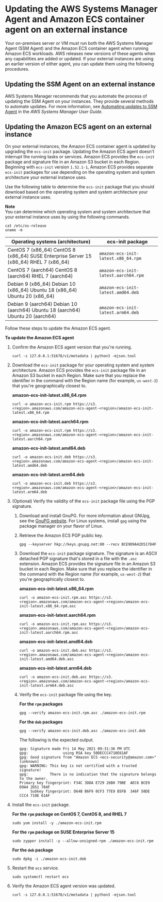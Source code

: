 # Updating the AWS Systems Manager Agent and Amazon ECS container agent on an external instance<a name="ecs-anywhere-updates"></a>

Your on\-premises server or VM must run both the AWS Systems Manager Agent \(SSM Agent\) and the Amazon ECS container agent when running Amazon ECS workloads\. AWS releases new versions of these agents when any capabilities are added or updated\. If your external instances are using an earlier version of either agent, you can update them using the following procedures\.

## Updating the SSM Agent on an external instance<a name="ecs-anywhere-updates-ssmagent"></a>

AWS Systems Manager recommends that you automate the process of updating the SSM Agent on your instances\. They provide several methods to automate updates\. For more information, see [Automating updates to SSM Agent](https://docs.aws.amazon.com/systems-manager/latest/userguide/ssm-agent-automatic-updates.html) in the *AWS Systems Manager User Guide*\.

## Updating the Amazon ECS agent on an external instance<a name="ecs-anywhere-updates-ecsagent"></a>

On your external instances, the Amazon ECS container agent is updated by upgrading the `ecs-init` package\. Updating the Amazon ECS agent doesn't interrupt the running tasks or services\. Amazon ECS provides the `ecs-init` package and signature file in an Amazon S3 bucket in each Region\. Beginning with `ecs-init` version `1.52.1-1`, Amazon ECS provides separate `ecs-init` packages for use depending on the operating system and system architecture your external instance uses\. 

Use the following table to determine the `ecs-init` package that you should download based on the operating system and system architecture your external instance uses\.

**Note**  
You can determine which operating system and system architecture that your external instance uses by using the following commands\.  

```
cat /etc/os-release
uname -m
```


| Operating systems \(architecture\) | ecs\-init package | 
| --- | --- | 
|  CentOS 7 \(x86\_64\) CentOS 8 \(x86\_64\) SUSE Enterprise Server 15 \(x86\_64\) RHEL 7 \(x86\_64\)  |  `amazon-ecs-init-latest.x86_64.rpm`  | 
|  CentOS 7 \(aarch64\) CentOS 8 \(aarch64\) RHEL 7 \(aarch64\)  |  `amazon-ecs-init-latest.aarch64.rpm`  | 
|  Debian 9 \(x86\_64\) Debian 10 \(x86\_64\) Ubuntu 18 \(x86\_64\) Ubuntu 20 \(x86\_64\)  |  `amazon-ecs-init-latest.amd64.deb`  | 
|  Debian 9 \(aarch64\) Debian 10 \(aarch64\) Ubuntu 18 \(aarch64\) Ubuntu 20 \(aarch64\)  |  `amazon-ecs-init-latest.arm64.deb`  | 

Follow these steps to update the Amazon ECS agent\. 

**To update the Amazon ECS agent**

1. Confirm the Amazon ECS agent version that you're running\.

   ```
   curl -s 127.0.0.1:51678/v1/metadata | python3 -mjson.tool
   ```

1. Download the `ecs-init` package for your operating system and system architecture\. Amazon ECS provides the `ecs-init` package file in an Amazon S3 bucket in each Region\. Make sure that you replace the *<region>* identifier in the command with the Region name \(for example, `us-west-2`\) that you're geographically closest to\.

   **amazon\-ecs\-init\-latest\.x86\_64\.rpm**

   ```
   curl -o amazon-ecs-init.rpm https://s3.<region>.amazonaws.com/amazon-ecs-agent-<region>/amazon-ecs-init-latest.x86_64.rpm
   ```

   **amazon\-ecs\-init\-latest\.aarch64\.rpm**

   ```
   curl -o amazon-ecs-init.rpm https://s3.<region>.amazonaws.com/amazon-ecs-agent-<region>/amazon-ecs-init-latest.aarch64.rpm
   ```

   **amazon\-ecs\-init\-latest\.amd64\.deb**

   ```
   curl -o amazon-ecs-init.deb https://s3.<region>.amazonaws.com/amazon-ecs-agent-<region>/amazon-ecs-init-latest.amd64.deb
   ```

   **amazon\-ecs\-init\-latest\.arm64\.deb**

   ```
   curl -o amazon-ecs-init.deb https://s3.<region>.amazonaws.com/amazon-ecs-agent-<region>/amazon-ecs-init-latest.arm64.deb
   ```

1. \(Optional\) Verify the validity of the `ecs-init` package file using the PGP signature\.

   1. Download and install GnuPG\. For more information about GNUpg, see the [GnuPG website](https://www.gnupg.org)\. For Linux systems, install `gpg` using the package manager on your flavor of Linux\.

   1. Retrieve the Amazon ECS PGP public key\.

      ```
      gpg --keyserver hkp://keys.gnupg.net:80 --recv BCE9D9A42D51784F
      ```

   1. Download the `ecs-init` package signature\. The signature is an ASCII detached PGP signature that's stored in a file with the `.asc` extension\. Amazon ECS provides the signature file in an Amazon S3 bucket in each Region\. Make sure that you replace the *<region>* identifier in the command with the Region name \(for example, `us-west-2`\) that you're geographically closest to\.

      **amazon\-ecs\-init\-latest\.x86\_64\.rpm**

      ```
      curl -o amazon-ecs-init.rpm.asc https://s3.<region>.amazonaws.com/amazon-ecs-agent-<region>/amazon-ecs-init-latest.x86_64.rpm.asc
      ```

      **amazon\-ecs\-init\-latest\.aarch64\.rpm**

      ```
      curl -o amazon-ecs-init.rpm.asc https://s3.<region>.amazonaws.com/amazon-ecs-agent-<region>/amazon-ecs-init-latest.aarch64.rpm.asc
      ```

      **amazon\-ecs\-init\-latest\.amd64\.deb**

      ```
      curl -o amazon-ecs-init.deb.asc https://s3.<region>.amazonaws.com/amazon-ecs-agent-<region>/amazon-ecs-init-latest.amd64.deb.asc
      ```

      **amazon\-ecs\-init\-latest\.arm64\.deb**

      ```
      curl -o amazon-ecs-init.deb.asc https://s3.<region>.amazonaws.com/amazon-ecs-agent-<region>/amazon-ecs-init-latest.arm64.deb.asc
      ```

   1. Verify the `ecs-init` package file using the key\.

      **For the `rpm` packages**

      ```
      gpg --verify amazon-ecs-init.rpm.asc ./amazon-ecs-init.rpm
      ```

      **For the `deb` packages**

      ```
      gpg --verify amazon-ecs-init.deb.asc ./amazon-ecs-init.deb
      ```

      The following is the expected output\.

      ```
      gpg: Signature made Fri 14 May 2021 09:31:36 PM UTC
      gpg:                using RSA key 50DECCC4710E61AF
      gpg: Good signature from "Amazon ECS <ecs-security@amazon.com>" [unknown]
      gpg: WARNING: This key is not certified with a trusted signature!
      gpg:          There is no indication that the signature belongs to the owner.
      Primary key fingerprint: F34C 3DDA E729 26B0 79BE  AEC6 BCE9 D9A4 2D51 784F
           Subkey fingerprint: D64B B6F9 0CF3 77E9 B5FB  346F 50DE CCC4 710E 61AF
      ```

1. Install the `ecs-init` package\.

   **For the `rpm` package on CentOS 7, CentOS 8, and RHEL 7**

   ```
   sudo yum install -y ./amazon-ecs-init.rpm
   ```

   **For the `rpm` package on SUSE Enterprise Server 15**

   ```
   sudo zypper install -y --allow-unsigned-rpm ./amazon-ecs-init.rpm
   ```

   **For the `deb` package**

   ```
   sudo dpkg -i ./amazon-ecs-init.deb
   ```

1. Restart the `ecs` service\.

   ```
   sudo systemctl restart ecs
   ```

1. Verify the Amazon ECS agent version was updated\.

   ```
   curl -s 127.0.0.1:51678/v1/metadata | python3 -mjson.tool
   ```